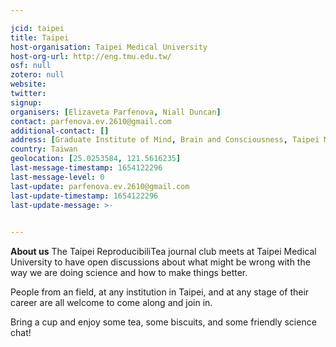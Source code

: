 ```yaml
---

jcid: taipei
title: Taipei
host-organisation: Taipei Medical University
host-org-url: http://eng.tmu.edu.tw/
osf: null
zotero: null
website: 
twitter: 
signup: 
organisers: [Elizaveta Parfenova, Niall Duncan]
contact: parfenova.ev.2610@gmail.com
additional-contact: []
address: [Graduate Institute of Mind, Brain and Consciousness, Taipei Medical University, 172-1 Keelung Road Section 2, 106, Taipei, Taiwan]
country: Taiwan
geolocation: [25.0253584, 121.5616235]
last-message-timestamp: 1654122296
last-message-level: 0
last-update: parfenova.ev.2610@gmail.com
last-update-timestamp: 1654122296
last-update-message: >-
  

---
```


**About us**
The Taipei ReproducibiliTea journal club meets at Taipei Medical University to have open discussions about what might be wrong with the way we are doing science and how to make things better. 

People from an field, at any institution in Taipei, and at any stage of their career are all welcome to come along and join in. 

Bring a cup and enjoy some tea, some biscuits, and some friendly science chat!
